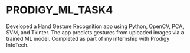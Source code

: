 # PRODIGY_ML_TASK4
Developed a Hand Gesture Recognition app using Python, OpenCV, PCA, SVM, and Tkinter. The app predicts gestures from uploaded images via a trained ML model. Completed as part of my internship with Prodigy InfoTech. 
